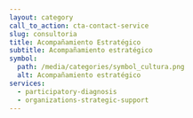 ```yaml
---
layout: category
call_to_action: cta-contact-service
slug: consultoria
title: Acompañamiento Estratégico
subtitle: Acompañamiento estratégico
symbol:
  path: /media/categories/symbol_cultura.png
  alt: Acompañamiento estratégico
services:
  - participatory-diagnosis
  - organizations-strategic-support
---
```

